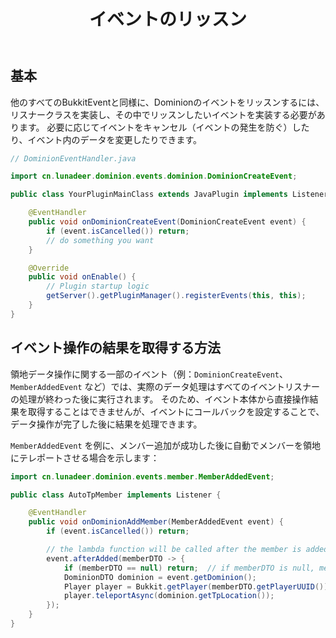 ﻿---
title: イベントのリッスン
createTime: 2025/08/21 13:16:26
permalink: /jp/api/event/
---

## 基本

他のすべてのBukkitEventと同様に、Dominionのイベントをリッスンするには、リスナークラスを実装し、その中でリッスンしたいイベントを実装する必要があります。
必要に応じてイベントをキャンセル（イベントの発生を防ぐ）したり、イベント内のデータを変更したりできます。

```java
// DominionEventHandler.java

import cn.lunadeer.dominion.events.dominion.DominionCreateEvent;

public class YourPluginMainClass extends JavaPlugin implements Listener {

    @EventHandler
    public void onDominionCreateEvent(DominionCreateEvent event) {
        if (event.isCancelled()) return;
        // do something you want
    }

    @Override
    public void onEnable() {
        // Plugin startup logic
        getServer().getPluginManager().registerEvents(this, this);
    }
}
```

## イベント操作の結果を取得する方法

領地データ操作に関する一部のイベント（例：`DominionCreateEvent`、`MemberAddedEvent`
など）では、実際のデータ処理はすべてのイベントリスナーの処理が終わった後に実行されます。
そのため、イベント本体から直接操作結果を取得することはできませんが、イベントにコールバックを設定することで、データ操作が完了した後に結果を処理できます。

`MemberAddedEvent` を例に、メンバー追加が成功した後に自動でメンバーを領地にテレポートさせる場合を示します：

```java {9-15}
import cn.lunadeer.dominion.events.member.MemberAddedEvent;

public class AutoTpMember implements Listener {

    @EventHandler
    public void onDominionAddMember(MemberAddedEvent event) {
        if (event.isCancelled()) return;

        // the lambda function will be called after the member is added
        event.afterAdded(memberDTO -> {
            if (memberDTO == null) return;  // if memberDTO is null, means the addition failed
            DominionDTO dominion = event.getDominion();
            Player player = Bukkit.getPlayer(memberDTO.getPlayerUUID());
            player.teleportAsync(dominion.getTpLocation());
        });
    }
}
```

